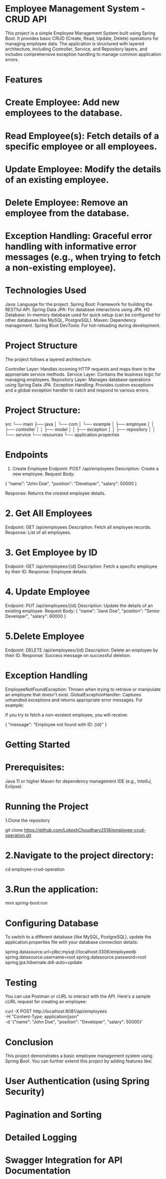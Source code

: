 # Employee Management System - CRUD API

This project is a simple Employee Management System built using Spring Boot. It provides basic CRUD (Create, Read, Update, Delete) operations for managing employee data. The application is structured with layered architecture, including Controller, Service, and Repository layers, and includes comprehensive exception handling to manage common application errors.

# Features
# Create Employee: Add new employees to the database.
# Read Employee(s): Fetch details of a specific employee or all employees.
# Update Employee: Modify the details of an existing employee.
# Delete Employee: Remove an employee from the database.
# Exception Handling: Graceful error handling with informative error messages (e.g., when trying to fetch a non-existing employee).

# Technologies Used
Java: Language for the project.
Spring Boot: Framework for building the RESTful API.
Spring Data JPA: For database interactions using JPA.
H2 Database: In-memory database used for quick setup (can be configured for other databases like MySQL, PostgreSQL).
Maven: Dependency management.
Spring Boot DevTools: For hot-reloading during development.

# Project Structure
The project follows a layered architecture:

Controller Layer: Handles incoming HTTP requests and maps them to the appropriate service methods.
Service Layer: Contains the business logic for managing employees.
Repository Layer: Manages database operations using Spring Data JPA.
Exception Handling: Provides custom exceptions and a global exception handler to catch and respond to various errors.


# Project Structure:

src
 └── main
     ├── java
     │   └── com
     │       └── example
     │           ├── employee
     │           │   ├── controller
     │           │   ├── model
     │           │   ├── exception
     │           │   ├── repository
     │           │   └── service
     └── resources
         └── application.properties

# Endpoints
1. Create Employee
Endpoint: POST /api/employees
Description: Create a new employee.
Request Body:

{
  "name": "John Doe",
  "position": "Developer",
  "salary": 50000
}

Response: Returns the created employee details.

# 2. Get All Employees
Endpoint: GET /api/employees
Description: Fetch all employee records.
Response: List of all employees.

# 3. Get Employee by ID
Endpoint: GET /api/employees/{id}
Description: Fetch a specific employee by their ID.
Response: Employee details.

# 4. Update Employee
Endpoint: PUT /api/employees/{id}
Description: Update the details of an existing employee.
Request Body:
{
  "name": "Jane Doe",
  "position": "Senior Developer",
  "salary": 60000
}

# 5.Delete Employee
Endpoint: DELETE /api/employees/{id}
Description: Delete an employee by their ID.
Response: Success message on successful deletion.

# Exception Handling
EmployeeNotFoundException: Thrown when trying to retrieve or manipulate an employee that doesn't exist.
GlobalExceptionHandler: Captures unhandled exceptions and returns appropriate error messages.
For example:

If you try to fetch a non-existent employee, you will receive:

{
  "message": "Employee not found with ID: {id}"
}

# Getting Started
# Prerequisites:
Java 11 or higher
Maven for dependency management
IDE (e.g., IntelliJ, Eclipse)

# Running the Project
1.Clone the repository

git clone https://github.com/LokeshChoudhary2518/employee-crud-operation.git

# 2.Navigate to the project directory:

cd employee-crud-operation

# 3.Run the application:

mvn spring-boot:run

# Configuring Database

To switch to a different database (like MySQL, PostgreSQL), update the application.properties file with your database connection details:

spring.datasource.url=jdbc:mysql://localhost:3306/employeedb
spring.datasource.username=root
spring.datasource.password=root
spring.jpa.hibernate.ddl-auto=update

# Testing
You can use Postman or cURL to interact with the API. Here's a sample cURL request for creating an employee:

curl -X POST http://localhost:8081/api/employees \
-H "Content-Type: application/json" \
-d '{"name": "John Doe", "position": "Developer", "salary": 50000}'


# Conclusion
This project demonstrates a basic employee management system using Spring Boot. You can further extend this project by adding features like:

# User Authentication (using Spring Security)
# Pagination and Sorting
# Detailed Logging
# Swagger Integration for API Documentation

